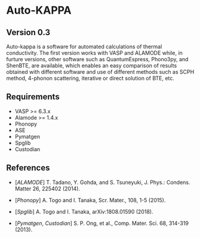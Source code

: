 Auto-KAPPA
============

Version 0.3
---------------

Auto-kappa is a software for automated calculations of thermal conductivity.
The first version works with VASP and ALAMODE while, in furture versions,
other software such as QuantumEspress, Phono3py, and ShenBTE, are available,
which enables an easy comparison of results obtained with different software and
use of different methods such as SCPH method, 4-phonon scattering, iterative or direct solution of BTE, etc.

Requirements
-------------

* VASP >= 6.3.x
* Alamode >= 1.4.x
* Phonopy
* ASE
* Pymatgen
* Spglib
* Custodian


References
-----------

- [_ALAMODE_] T. Tadano, Y. Gohda, and S. Tsuneyuki, J. Phys.: Condens. Matter 26, 225402 (2014).

- [_Phonopy_] A. Togo and I. Tanaka, Scr. Mater., 108, 1-5 (2015).

- [_Spglib_] A. Togo and I. Tanaka, arXiv:1808.01590 (2018).

- [_Pymatgen_, _Custodian_] S. P. Ong, et al., Comp. Mater. Sci. 68, 314-319 (2013).


